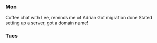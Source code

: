 ### Mon
Coffee chat with Lee, reminds me of Adrian
Got migration done
Stated setting up a server, got a domain name!

### Tues

